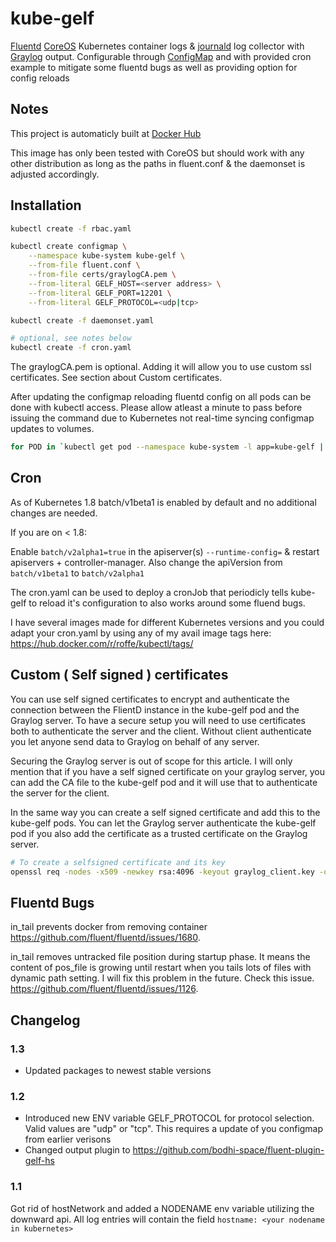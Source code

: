 # kube-gelf

[Fluentd](https://www.fluentd.org/) [CoreOS](https://coreos.com/) Kubernetes container logs & [journald](https://www.freedesktop.org/software/systemd/man/systemd-journald.service.html) log collector with [Graylog](https://www.graylog.org/) output.
Configurable through [ConfigMap](https://kubernetes.io/docs/tasks/configure-pod-container/configure-pod-configmap/) and with provided cron example to mitigate some fluentd bugs as well as providing option for config reloads

## Notes

This project is automaticly built at [Docker Hub](https://hub.docker.com/r/roffe/kube-gelf/)

This image has only been tested with CoreOS but should work with any other distribution as long as the paths in fluent.conf & the daemonset is adjusted accordingly.

## Installation

```sh
kubectl create -f rbac.yaml

kubectl create configmap \
    --namespace kube-system kube-gelf \
    --from-file fluent.conf \
    --from-file certs/graylogCA.pem \
    --from-literal GELF_HOST=<server address> \
    --from-literal GELF_PORT=12201 \
    --from-literal GELF_PROTOCOL=<udp|tcp>

kubectl create -f daemonset.yaml

# optional, see notes below
kubectl create -f cron.yaml
```

The graylogCA.pem is optional. Adding it will allow you to use custom ssl certificates. See section about Custom certificates.

After updating the configmap reloading fluentd config on all pods can be done with kubectl access.
Please allow atleast a minute to pass before issuing the command due to Kubernetes not real-time syncing configmap updates to volumes.

```sh
for POD in `kubectl get pod --namespace kube-system -l app=kube-gelf | tail -n +2 | awk '{print $1}'`; do echo RELOAD ${POD}; kubectl exec --namespace kube-system ${POD} -- /bin/sh -c 'kill -1 1'; done
```

## Cron

As of Kubernetes 1.8 batch/v1beta1 is enabled by default and no additional changes are needed.

If you are on < 1.8:

Enable `batch/v2alpha1=true` in the apiserver(s) `--runtime-config=` & restart apiservers + controller-manager.
Also change the apiVersion from `batch/v1beta1` to `batch/v2alpha1`

The cron.yaml can be used to deploy a cronJob that periodicly tells kube-gelf to reload it's configuration to also works around some fluend bugs.

I have several images made for different Kubernetes versions and you could adapt your cron.yaml by using any of my avail image tags here: <https://hub.docker.com/r/roffe/kubectl/tags/>

## Custom ( Self signed ) certificates

You can use self signed certificates to encrypt and authenticate the connection between the FlientD instance in the kube-gelf pod and the Graylog server. 
To have a secure setup you will need to use certificates both to authenticate the server and the client. Without client authenticate you let anyone send data to Graylog on behalf of any server. 

Securing the Graylog server is out of scope for this article. I will only mention that if you have a self signed certificate on your graylog server, you can add the CA file to the kube-gelf pod and it will use that to authenticate the server for the client. 

In the same way you can create a self signed certificate and add this to the kube-gelf pods. You can let the Graylog server authenticate the kube-gelf pod if you also add the certificate as a trusted certificate on the Graylog server.

```sh
# To create a selfsigned certificate and its key
openssl req -nodes -x509 -newkey rsa:4096 -keyout graylog_client.key -out graylog_client.crt -days 365
```

## Fluentd Bugs

in_tail prevents docker from removing container
<https://github.com/fluent/fluentd/issues/1680>.

in_tail removes untracked file position during startup phase. It means the content of pos_file is growing until restart when you tails lots of files with dynamic path setting. I will fix this problem in the future. Check this issue.
<https://github.com/fluent/fluentd/issues/1126>.

## Changelog

### 1.3

* Updated packages to newest stable versions

### 1.2

* Introduced new ENV variable GELF_PROTOCOL for protocol selection. Valid values are "udp" or "tcp". This requires a update of you configmap from earlier verisons
* Changed output plugin to <https://github.com/bodhi-space/fluent-plugin-gelf-hs>

### 1.1

Got rid of hostNetwork and added a NODENAME env variable utilizing the downward api. All log entries will contain the field `hostname: <your nodename in kubernetes>`
